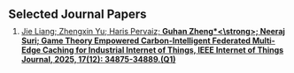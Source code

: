 <h1 id="publication"></h1>

<h2 style="margin: 80px 0px 10px;">Selected Journal Papers</h2>


<ol style="margin:0 0 5px;">
  <li><a href="https://ieeexplore.ieee.org/abstract/document/11075850"><autocolor>Jie Liang; Zhengxin Yu; Haris Pervaiz; <strong>Guhan Zheng*<\strong>; Neeraj Suri; Game Theory Empowered Carbon-Intelligent Federated Multi-Edge Caching for Industrial Internet of Things, <strong>IEEE Internet of Things Journal<strong>, 2025, 17(12): 34875-34889.(Q1)</autocolor></a></li>
</ol>

